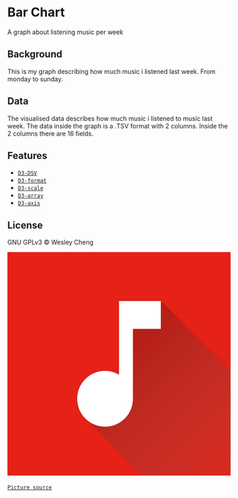 # Bar Chart
A graph about listening music per week

## Background
This is my graph describing how much music i listened last week. From monday to sunday.

## Data
The visualised data describes how much music i listened to music last week. The data inside the graph is a .TSV format with 2 columns. Inside the 2 columns there are 16 fields.

## Features
- [`D3-DSV`](https://github.com/d3/d3-dsv)
- [`D3-format`](https://github.com/d3/d3-format)
- [`D3-scale`](https://github.com/d3/d3-scale)
- [`D3-array`](https://github.com/d3/d3-array)
- [`D3-axis`](https://github.com/d3/d3-axis)

## License
GNU GPLv3 © Wesley Cheng

![my music](preview.png)

[`Picture source`](https://yt3.ggpht.com/pHwZj3tkgC3SJFbuqebBoT7WtVcIwAijEmcbe9VDCauv9ZlG6uS2zjvZQUSO7SfFqa3xjYqGp_L4QbM7=s900-nd-c-c0xffffffff-rj-k-no)
